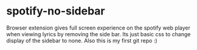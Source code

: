# spotify-no-sidebar
Browser extension gives full screen experience on the spotify web player when viewing lyrics by removing the side bar.
Its just basic css to change display of the sidebar to none. Also this is my first git repo :)
